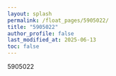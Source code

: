```yaml
---
layout: splash
permalink: /float_pages/5905022/
title: "5905022"
author_profile: false
last_modified_at: 2025-06-13
toc: false
---
```

 
5905022
